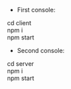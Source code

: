 - First console:

cd client<br>
npm i<br>
npm start

- Second console:
  
cd server<br>
npm i<br>
npm start<br>

